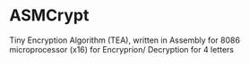 # ASMCrypt
Tiny Encryption Algorithm (TEA), written in Assembly for 8086 microprocessor (x16) for Encryprion/ Decryption for 4 letters
